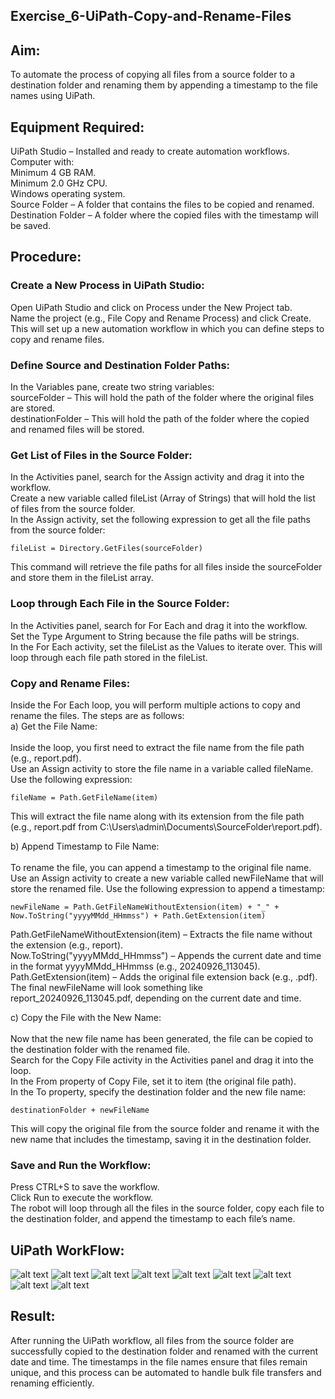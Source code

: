 ## Exercise_6-UiPath-Copy-and-Rename-Files

## Aim:
To automate the process of copying all files from a source folder to a destination folder and renaming them by appending a timestamp to the file names using UiPath.

## Equipment Required:
UiPath Studio – Installed and ready to create automation workflows.<br>
Computer with:<br>
Minimum 4 GB RAM.<br>
Minimum 2.0 GHz CPU.<br>
Windows operating system.<br>
Source Folder – A folder that contains the files to be copied and renamed.<br>
Destination Folder – A folder where the copied files with the timestamp will be saved.

## Procedure:
### Create a New Process in UiPath Studio:

Open UiPath Studio and click on Process under the New Project tab.<br>
Name the project (e.g., File Copy and Rename Process) and click Create.<br>
This will set up a new automation workflow in which you can define steps to copy and rename files.

### Define Source and Destination Folder Paths:

In the Variables pane, create two string variables:<br>
sourceFolder – This will hold the path of the folder where the original files are stored.<br>
destinationFolder – This will hold the path of the folder where the copied and renamed files will be stored.

### Get List of Files in the Source Folder:

In the Activities panel, search for the Assign activity and drag it into the workflow.<br>
Create a new variable called fileList (Array of Strings) that will hold the list of files from the source folder.<br>
In the Assign activity, set the following expression to get all the file paths from the source folder:<br>
```
fileList = Directory.GetFiles(sourceFolder)
```
This command will retrieve the file paths for all files inside the sourceFolder and store them in the fileList array.

### Loop through Each File in the Source Folder:

In the Activities panel, search for For Each and drag it into the workflow.<br>
Set the Type Argument to String because the file paths will be strings.<br>
In the For Each activity, set the fileList as the Values to iterate over. This will loop through each file path stored in the fileList.

### Copy and Rename Files:

Inside the For Each loop, you will perform multiple actions to copy and rename the files. The steps are as follows:<br>
a) Get the File Name:<br>
<br>
Inside the loop, you first need to extract the file name from the file path (e.g., report.pdf).<br>
Use an Assign activity to store the file name in a variable called fileName. Use the following expression:<br>
```
fileName = Path.GetFileName(item)
```
This will extract the file name along with its extension from the file path (e.g., report.pdf from C:\Users\admin\Documents\SourceFolder\report.pdf).<br>

b) Append Timestamp to File Name:<br>
<br>
To rename the file, you can append a timestamp to the original file name.<br>
Use an Assign activity to create a new variable called newFileName that will store the renamed file. Use the following expression to append a timestamp:<br>
```
newFileName = Path.GetFileNameWithoutExtension(item) + "_" + Now.ToString("yyyyMMdd_HHmmss") + Path.GetExtension(item)
```
Path.GetFileNameWithoutExtension(item) – Extracts the file name without the extension (e.g., report).<br>
Now.ToString("yyyyMMdd_HHmmss") – Appends the current date and time in the format yyyyMMdd_HHmmss (e.g., 20240926_113045).<br>
Path.GetExtension(item) – Adds the original file extension back (e.g., .pdf).<br>
The final newFileName will look something like report_20240926_113045.pdf, depending on the current date and time.<br>

c) Copy the File with the New Name:<br>
<br>
Now that the new file name has been generated, the file can be copied to the destination folder with the renamed file.<br>
Search for the Copy File activity in the Activities panel and drag it into the loop.<br>
In the From property of Copy File, set it to item (the original file path).<br>
In the To property, specify the destination folder and the new file name:<br>
```
destinationFolder + newFileName
```
This will copy the original file from the source folder and rename it with the new name that includes the timestamp, saving it in the destination folder.

### Save and Run the Workflow:
Press CTRL+S to save the workflow.<br>
Click Run to execute the workflow.<br>
The robot will loop through all the files in the source folder, copy each file to the destination folder, and append the timestamp to each file’s name.

## UiPath WorkFlow:
![alt text](<img/Screenshot 2024-09-26 192231.png>)
![alt text](<img/Screenshot 2024-09-26 192316.png>)
![alt text](<img/Screenshot 2024-09-26 192340.png>)
![alt text](<img/Screenshot 2024-09-26 192416.png>)
![alt text](<img/Screenshot 2024-09-26 192512.png>)
![alt text](<img/Screenshot 2024-09-26 192712.png>)
![alt text](<img/Screenshot 2024-09-26 192828.png>)
![alt text](<img/Screenshot 2024-09-26 192912.png>)
![alt text](<img/Screenshot 2024-09-26 192949.png>)

## Result:
After running the UiPath workflow, all files from the source folder are successfully copied to the destination folder and renamed with the current date and time. The timestamps in the file names ensure that files remain unique, and this process can be automated to handle bulk file transfers and renaming efficiently.